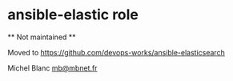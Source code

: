 ansible-elastic role
===============

** Not maintained ** 

Moved to https://github.com/devops-works/ansible-elasticsearch

Michel Blanc <mb@mbnet.fr>
